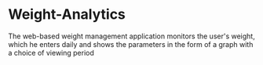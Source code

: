 # Weight-Analytics
The web-based weight management application monitors the user's weight, which he enters daily and shows the parameters in the form of a graph with a choice of viewing period
